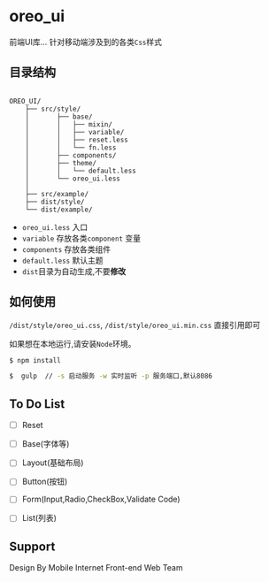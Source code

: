 # oreo_ui

前端UI库... 针对移动端涉及到的各类`Css`样式





## 目录结构

```

OREO_UI/
    ├── src/style/
    │       ├── base/
    │       │   ├── mixin/
    │       │   ├── variable/
    │       │   ├── reset.less
    │       │   └── fn.less
    │       ├── components/
    │       ├── theme/
    │       │   └── default.less
    │       └── oreo_ui.less  
    │
    ├── src/example/
    ├── dist/style/
    └── dist/example/ 

```
- `oreo_ui.less` 入口
- `variable` 存放各类`component` 变量
- `components` 存放各类组件
- `default.less` 默认主题
- `dist`目录为自动生成,不要**修改**

## 如何使用

`/dist/style/oreo_ui.css`, `/dist/style/oreo_ui.min.css` 直接引用即可

如果想在本地运行,请安装`Node`环境。

```bash
$ npm install

$  gulp  // -s 启动服务 -w 实时监听 -p 服务端口,默认8086

```


## To Do List

- [ ] Reset
- [ ] Base(字体等)
- [ ] Layout(基础布局)
- [ ] Button(按钮)
- [ ] Form(Input,Radio,CheckBox,Validate Code)
- [ ] List(列表)


## Support

Design By Mobile Internet Front-end Web Team